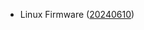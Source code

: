 - Linux Firmware ([20240610](https://git.kernel.org/pub/scm/linux/kernel/git/firmware/linux-firmware.git/tag/?h=20240610))
